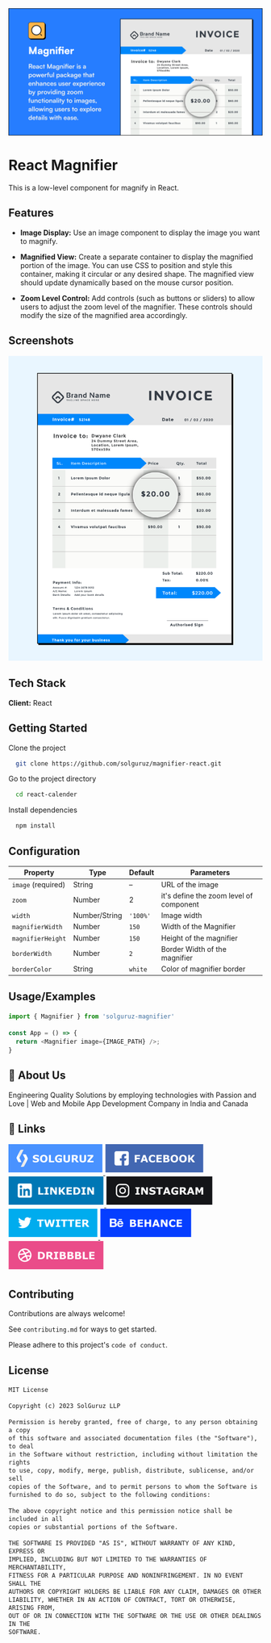 <div align='center'>
 <img src='.github/heroimage.png' alt="Hero Image" />
</div>

# React Magnifier

This is a low-level component for magnify in React.

## Features

- **Image Display:** Use an image component to display the image you want to magnify.

- **Magnified View:** Create a separate container to display the magnified portion of the image. You can use CSS to position and style this container, making it circular or any desired shape. The magnified view should update dynamically based on the mouse cursor position.

- **Zoom Level Control:** Add controls (such as buttons or sliders) to allow users to adjust the zoom level of the magnifier. These controls should modify the size of the magnified area accordingly.


## Screenshots

<img src='.github/ss.png' />


## Tech Stack

**Client:** React

## Getting Started

Clone the project

```bash
  git clone https://github.com/solguruz/magnifier-react.git
```

Go to the project directory

```bash
  cd react-calender
```

Install dependencies

```bash
  npm install
```

## Configuration

| Property            | Type          | Default    | Parameters                                                                                                                                                      |
| ---------------- | ------------- | ---------- | ---------------------------------------------------------------------------------------------------------------------------------------------------------------- |
| `image` (required) | String        | –          | URL of the image                                                                                                                                      |
| `zoom`         | Number | 2   | it's define the zoom level of component                                          |
| `width`          | Number/String | `'100%'`   | Image width                                                                                                                |
| `magnifierWidth`      | Number        | `150`     | Width of the Magnifier                                                                                                       |
| `magnifierHeight`     | Number        | `150`         | Height of the magnifier                                                             |
| `borderWidth`     | Number        | `2`      | Border Width of the magnifier                                                                             |
| `borderColor`        | String        | `white`      | Color of magnifier border                                                                                                                              |


## Usage/Examples

```javascript
import { Magnifier } from 'solguruz-magnifier'

const App = () => {
  return <Magnifier image={IMAGE_PATH} />;
}
```

## 🚀 About Us

Engineering Quality Solutions by employing technologies with Passion and Love | Web and Mobile App Development Company in India and Canada

## 🔗 Links

<div align="left">
<a href="https://solguruz.com/" target="_blank">
<img src=".github/solguruz.svg" alt=solguruz style="margin-bottom: 5px;" />
</a>
<a href="https://www.facebook.com/SolGuruzHQ" target="_blank">
<img src=".github/facebook.svg" alt=facebook style="margin-bottom: 5px;" />
</a>

<a href="https://www.linkedin.com/company/solguruz/" target="_blank">
<img src=".github/linkedin.svg" alt=linkedin style="margin-bottom: 5px;" />
</a>
<a href="https://www.instagram.com/solguruz/" target="_blank">
<img src=".github/instagram.svg" alt=instagram style="margin-bottom: 5px;" />
</a>

<a href="https://twitter.com/SolGuruz" target="_blank">
<img src=".github/twitter.svg" alt=twitter style="margin-bottom: 5px;" />
</a>
<a href="https://www.behance.net/solguruz" target="_blank">
<img src=".github/behance.svg" alt=behance style="margin-bottom: 5px;" />
</a>
<a href="https://dribbble.com/SolGuruz" target="_blank">
<img src=".github/dribbble.svg" alt=dribbble style="margin-bottom: 5px;" />
</a>

</div>

## Contributing

Contributions are always welcome!

See `contributing.md` for ways to get started.

Please adhere to this project's `code of conduct`.

## License

```text
MIT License

Copyright (c) 2023 SolGuruz LLP

Permission is hereby granted, free of charge, to any person obtaining a copy
of this software and associated documentation files (the "Software"), to deal
in the Software without restriction, including without limitation the rights
to use, copy, modify, merge, publish, distribute, sublicense, and/or sell
copies of the Software, and to permit persons to whom the Software is
furnished to do so, subject to the following conditions:

The above copyright notice and this permission notice shall be included in all
copies or substantial portions of the Software.

THE SOFTWARE IS PROVIDED "AS IS", WITHOUT WARRANTY OF ANY KIND, EXPRESS OR
IMPLIED, INCLUDING BUT NOT LIMITED TO THE WARRANTIES OF MERCHANTABILITY,
FITNESS FOR A PARTICULAR PURPOSE AND NONINFRINGEMENT. IN NO EVENT SHALL THE
AUTHORS OR COPYRIGHT HOLDERS BE LIABLE FOR ANY CLAIM, DAMAGES OR OTHER
LIABILITY, WHETHER IN AN ACTION OF CONTRACT, TORT OR OTHERWISE, ARISING FROM,
OUT OF OR IN CONNECTION WITH THE SOFTWARE OR THE USE OR OTHER DEALINGS IN THE
SOFTWARE.
```
